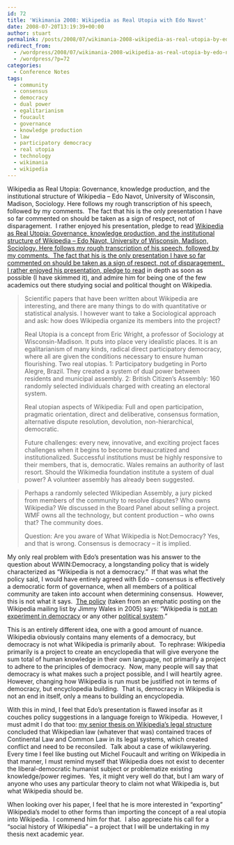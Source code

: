 ```yaml
---
id: 72
title: 'Wikimania 2008: Wikipedia as Real Utopia with Edo Navot'
date: 2008-07-20T13:19:39+00:00
author: stuart
permalink: /posts/2008/07/wikimania-2008-wikipedia-as-real-utopia-by-edo-navot// 
redirect_from:
  - /wordpress/2008/07/wikimania-2008-wikipedia-as-real-utopia-by-edo-navot/
  - /wordpress/?p=72
categories:
  - Conference Notes
tags:
  - community
  - consensus
  - democracy
  - dual power
  - egalitarianism
  - foucault
  - governance
  - knowledge production
  - law
  - participatory democracy
  - real utopia
  - technology
  - wikimania
  - wikipedia
---
```

Wikipedia as Real Utopia: Governance, knowledge production, and the institutional structure of Wikipedia – Edo Navot, University of Wisconsin, Madison, Sociology. Here follows my rough transcription of his speech, followed by my comments.  The fact that his is the only presentation I have so far commented on should be taken as a sign of respect, not of disparagement.  I rather enjoyed his presentation, pledge to read [Wikipedia as Real Utopia: Governance, knowledge production, and the institutional structure of Wikipedia – Edo Navot, University of Wisconsin, Madison, Sociology. Here follows my rough transcription of his speech, followed by my comments.  The fact that his is the only presentation I have so far commented on should be taken as a sign of respect, not of disparagement.  I rather enjoyed his presentation, pledge to read](http://wm08reg.wikimedia.org/schedule/attachments/58_Navot%20Wright%20-%20Wikipedia%20as%20Real%20Utopia) in depth as soon as possible (I have skimmed it), and admire him for being one of the few academics out there studying social and political thought on Wikipedia.

<!--more-->

> Scientific papers that have been written about Wikipedia are interesting, and there are many things to do with quantitative or statistical analysis. I however want to take a Sociological approach and ask: how does Wikipedia organize its members into the project?
> 
> Real Utopia is a concept from Eric Wright, a professor of Sociology at Wisconsin-Madison. It puts into place very idealistic places. It is an egalitarianism of many kinds, radical direct participatory democracy, where all are given the conditions necessary to ensure human flourishing. Two real utopias. 1: Participatory budgeting in Porto Alegre, Brazil. They created a system of dual power between residents and municipal assembly. 2: British Citizen’s Assembly: 160 randomly selected individuals charged with creating an electoral system.
> 
> Real utopian aspects of Wikipedia: Full and open participation, pragmatic orientation, direct and deliberative, consensus formation, alternative dispute resolution, devolution, non-hierarchical, democratic.
> 
> Future challenges: every new, innovative, and exciting project faces challenges when it begins to become bureaucratized and institutionalized. Successful institutions must be highly responsive to their members, that is, democratic. Wales remains an authority of last resort. Should the Wikimedia foundation institute a system of dual power? A volunteer assembly has already been suggested.
  
> Perhaps a randomly selected Wikipedian Assembly, a jury picked from members of the community to resolve disputes? Who owns Wikipedia? We discussed in the Board Panel about selling a project. WMF owns all the technology, but content production – who owns that? The community does.
> 
> Question: Are you aware of What Wikipedia is Not:Democracy? Yes, and that is wrong. Consensus is democracy – it is implied.

My only real problem with Edo&#8217;s presentation was his answer to the question about WWIN:Democracy, a longstanding policy that is widely characterized as &#8220;Wikipedia is not a democracy.&#8221;  If that was what the policy said, I would have entirely agreed with Edo &#8211; consensus is effectively a democratic form of governance, when all members of a political community are taken into account when determining consensus.  However, this is not what it says.  [The policy](http://en.wikipedia.org/w/index.php?title=Wikipedia:What_Wikipedia_is_not&oldid=226556445) (taken from an emphatic posting on the Wikipedia mailing list by Jimmy Wales in 2005) says: &#8220;Wikipedia is <span class="plainlinks"><a class="external text" title="http://mail.wikimedia.org/pipermail/wikien-l/2005-January/018735.html" rel="nofollow" href="http://mail.wikimedia.org/pipermail/wikien-l/2005-January/018735.html" target="_blank">not an experiment in democracy</a></span> or any other [political system](http://en.wikipedia.org/wiki/Political_system).&#8221;

This is an entirely different idea, one with a good amount of nuance.  Wikipedia obviously contains many elements of a democracy, but democracy is not what Wikipedia is primarily about.  To rephrase: Wikipedia primarily is a project to create an encyclopedia that will give everyone the sum total of human knowledge in their own language, not primarily a project to adhere to the principles of democracy.  Now, many people will say that democracy is what makes such a project possible, and I will heartily agree.  However, changing how Wikipedia is run must be justified not in terms of democracy, but encyclopedia building.  That is, democracy in Wikipedia is not an end in itself, only a means to building an encyclopedia.

With this in mind, I feel that Edo&#8217;s presentation is flawed insofar as it couches policy suggestions in a language foreign to Wikipedia.  However, I must admit I do that too: [my senior thesis on Wikipedia&#8217;s legal structure](http://www.stuartgeiger.com/wordpress/academic-works/2007/05/10/senior-thesis-democracy-in-wikipedia/) concluded that Wikipedian law (whatever that was) contained traces of Continental Law and Common Law in its legal systems, which created conflict and need to be reconsiled.  Talk about a case of wikilawyering.  Every time I feel like busting out Michel Foucault and writing on Wikipedia in that manner, I must remind myself that Wikipedia does not exist to decenter the liberal-democratic humanist subject or problematize existing knowledge/power regimes.  Yes, it might very well do that, but I am wary of anyone who uses any particular theory to claim not what Wikipedia is, but what Wikipedia should be.

When looking over his paper, I feel that he is more interested in &#8220;exporting&#8221; Wikipedia&#8217;s model to other forms than importing the concept of a real utopia into Wikipedia.  I commend him for that.  I also appreciate his call for a &#8220;social history of Wikipedia&#8221; &#8211; a project that I will be undertaking in my thesis next academic year.